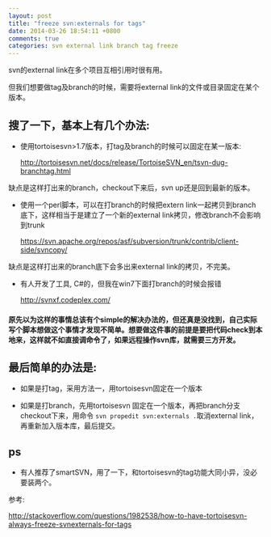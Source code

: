 ```yaml
---
layout: post
title: "freeze svn:externals for tags"
date: 2014-03-26 18:54:11 +0800
comments: true
categories: svn external link branch tag freeze
---
```


svn的external link在多个项目互相引用时很有用。

但我们想要做tag及branch的时候，需要将external link的文件或目录固定在某个版本。

## 搜了一下，基本上有几个办法:

* 使用tortoisesvn>1.7版本，打tag及branch的时候可以固定在某一版本:

    http://tortoisesvn.net/docs/release/TortoiseSVN_en/tsvn-dug-branchtag.html

缺点是这样打出来的branch，checkout下来后，svn up还是回到最新的版本。

* 使用一个perl脚本，可以在打branch的时候把extern link一起拷贝到branch底下，这样相当于是建立了一个新的external link拷贝，修改branch不会影响到trunk

    https://svn.apache.org/repos/asf/subversion/trunk/contrib/client-side/svncopy/

缺点是这样打出来的branch底下会多出来external link的拷贝，不完美。

* 有人开发了工具, C#的，但我在win7下面打branch的时候会报错

    http://svnxf.codeplex.com/

#### 原先以为这样的事情总该有个simple的解决办法的，但还真是没找到，自己实际写个脚本想做这个事情才发现不简单。想要做这件事的前提是要把代码check到本地来，这样就不如直接调命令了，如果远程操作svn库，就需要三方开发。

## 最后简单的办法是:

* 如果是打tag，采用方法一，用tortoisesvn固定在一个版本

* 如果是打branch，先用tortoisesvn 固定在一个版本，再把branch分支checkout下来，用命令 `svn propedit svn:externals .`取消external link，再重新加入版本库，最后提交。

## ps

* 有人推荐了smartSVN，用了一下，和tortoisesvn的tag功能大同小异，没必要装两个。

参考:

http://stackoverflow.com/questions/1982538/how-to-have-tortoisesvn-always-freeze-svnexternals-for-tags

